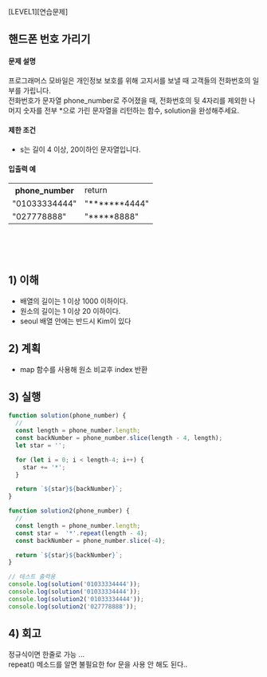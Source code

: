 [LEVEL1][연습문제]

## 핸드폰 번호 가리기

#### 문제 설명
프로그래머스 모바일은 개인정보 보호를 위해 고지서를 보낼 때 고객들의 전화번호의 일부를 가립니다. <br>
전화번호가 문자열 phone_number로 주어졌을 때, 전화번호의 뒷 4자리를 제외한 나머지 숫자를 전부 *으로 가린 문자열을 리턴하는 함수, solution을 완성해주세요.

#### 제한 조건
- s는 길이 4 이상, 20이하인 문자열입니다.

#### 입출력 예
<table>
<tr>
<th>phone_number</th>
<td>return</td>
</tr>
<tr>
<td>"01033334444"</td>
<td>"*******4444"</td>
</tr>
<tr>
<td>"027778888"</td>
<td>"*****8888"</td>
</tr>
</table>

<br><br><br>

## 1) 이해
- 배열의 길이는 1 이상 1000 이하이다.
- 원소의 길이는 1 이상 20 이하이다.
- seoul 배열 안에는 반드시 Kim이 있다
 
## 2) 계획
- map 함수를 사용해 원소 비교후 index 반환

## 3) 실행
```javascript
function solution(phone_number) {
  //
  const length = phone_number.length;
  const backNumber = phone_number.slice(length - 4, length);
  let star = '';

  for (let i = 0; i < length-4; i++) {
    star += '*';
  }

  return `${star}${backNumber}`;
}

function solution2(phone_number) {
  //
  const length = phone_number.length;
  const star =  '*'.repeat(length - 4);
  const backNumber = phone_number.slice(-4);

  return `${star}${backNumber}`;
}

// 테스트 출력용
console.log(solution('01033334444'));
console.log(solution('01033334444'));
console.log(solution2('01033334444'));
console.log(solution2('027778888'));
```

## 4) 회고
정규식이면 한줄로 가능 ... <br>
repeat() 메소드를 알면 불필요한 for 문을 사용 안 해도 된다..